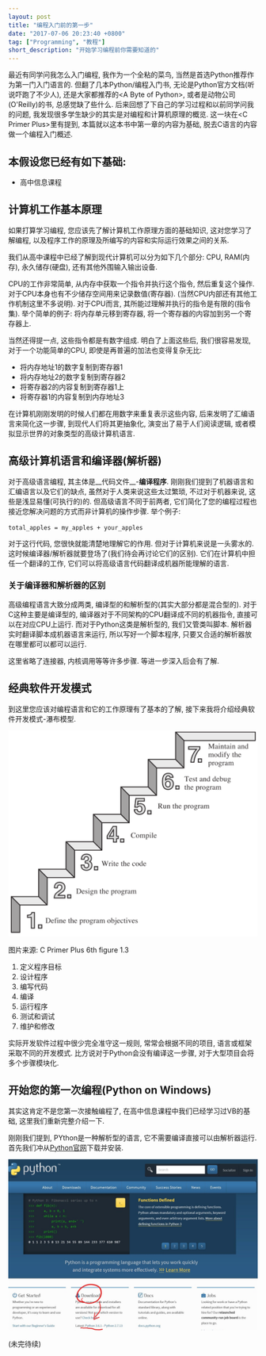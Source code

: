```yaml
---
layout: post
title: "编程入门前的第一步"
date: "2017-07-06 20:23:40 +0800"
tag: ["Programming", "教程"]
short_description: "开始学习编程前你需要知道的"
---
```


最近有同学问我怎么入门编程, 我作为一个全粘的菜鸟, 当然是首选Python推荐作为第一门入门语言的. 但翻了几本Python/编程入门书, 无论是Python官方文档(听说吓跑了不少人), 还是大家都推荐的\<A Byte of Python\>, 或者是动物公司(O\'Reilly)的书, 总感觉缺了些什么. 后来回想了下自己的学习过程和以前同学问我的问题, 我发现很多学生缺少的其实是对编程和计算机原理的概览. 这一块在\<C Primer Plus\>里有提到, 本篇就以这本书中第一章的内容为基础, 脱去C语言的内容做一个编程入门概述.

## 本假设您已经有如下基础:

* 高中信息课程

## 计算机工作基本原理

如果打算学习编程, 您应该先了解计算机工作原理方面的基础知识, 这对您学习了解编程, 以及程序工作的原理及所编写的内容和实际运行效果之间的关系.

我们从高中课程中已经了解到现代计算机可以分为如下几个部分: CPU, RAM(内存), 永久储存(硬盘), 还有其他外围输入输出设备.

CPU的工作非常简单, 从内存中获取一个指令并执行这个指令, 然后重复这个操作. 对于CPU本身也有不少储存空间用来记录数值(寄存器). (当然CPU内部还有其他工作机制这里不多说明). 对于CPU而言, 其所能过理解并执行的指令是有限的(指令集). 举个简单的例子: 将内存单元移到寄存器, 将一个寄存器的内容加到另一个寄存器上.

当然还得提一点, 这些指令都是有数字组成. 明白了上面这些后, 我们很容易发现, 对于一个功能简单的CPU, 即使是再普遍的加法也变得复杂无比:

* 将内存地址1的数字复制到寄存器1
* 将内存地址2的数字复制到寄存器2
* 将寄存器2的内容复制到寄存器1上
* 将寄存器1的内容复制到内存地址3

在计算机刚刚发明的时候人们都在用数字来重复表示这些内容, 后来发明了汇编语言来简化这一步骤, 到现代人们将其更抽象化, 演变出了易于人们阅读逻辑, 或者模拟显示世界的对象类型的高级计算机语言.

## 高级计算机语言和编译器(解析器)

对于高级语言编程, 其主体是__代码文件__-__编译程序__. 刚刚我们提到了机器语言和汇编语言以及它们的缺点, 虽然对于人类来说这些太过繁琐, 不过对于机器来说, 这些是浅显易懂(可执行的)的. 但高级语言不同于前两者, 它们简化了您的编程过程也接近您解决问题的方式而非计算机的操作步骤. 举个例子:

`total_apples = my_apples + your_apples`

对于这行代码, 您很快就能清楚地理解它的作用. 但对于计算机来说是一头雾水的. 这时候编译器/解析器就要登场了(我们待会再讨论它们的区别). 它们在计算机中担任一个翻译的工作, 它们可以将高级语言代码翻译成机器所能理解的语言.

### 关于编译器和解析器的区别

高级编程语言大致分成两类, 编译型的和解析型的(其实大部分都是混合型的). 对于C这种主要是编译型的, 编译器对于不同架构的CPU翻译成不同的机器指令, 直接可以在对应CPU上运行. 而对于Python这类是解析型的, 我们又管类叫脚本. 解析器实时翻译脚本成机器语言来运行, 所以写好一个脚本程序, 只要又合适的解析器放在哪里都可以都可以运行.

这里省略了连接器, 内核调用等等许多步骤. 等进一步深入后会有了解.

## 经典软件开发模式

到这里您应该对编程语言和它的工作原理有了基本的了解, 接下来我将介绍经典软件开发模式-瀑布模型.

![](/images/2017-07-06-learning-programming-before-first-step/steps-of-progtamming.png)

图片来源: C Primer Plus 6th figure 1.3

1. 定义程序目标
2. 设计程序
3. 编写代码
4. 编译
5. 运行程序
6. 测试和调试
7. 维护和修改

实际开发软件过程中很少完全准守这一规则, 常常会根据不同的项目, 语言或框架采取不同的开发模式. 比方说对于Python会没有编译这一步骤, 对于大型项目会将多个步骤模块化.

## 开始您的第一次编程(Python on Windows)

其实这肯定不是您第一次接触编程了, 在高中信息课程中我们已经学习过VB的基础, 这里我们重新完整介绍一下.

刚刚我们提到, PYthon是一种解析型的语言, 它不需要编译直接可以由解析器运行. 首先我们冲从[Python官网](https://www.python.org/)下载并安装.

![](/images/2017-07-06-learning-programming-before-first-step/python-download.jpg)

(未完待续)